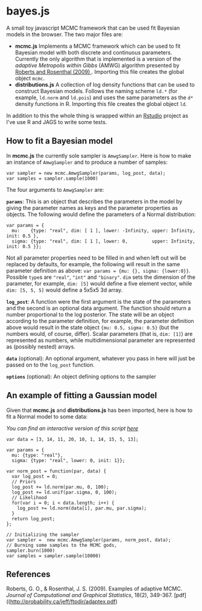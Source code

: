 # bayes.js

A small toy javascript MCMC framework that can be used fit Bayesian models in the browser. The two major files are:

* __mcmc.js__ Implements a MCMC framework which can be used to fit Bayesian model with both discrete and continuous parameters. Currently the only algorithm that is implemented is a version of the *adaptive Metropolis within Gibbs* (AMWG) algorithm presented by [Roberts and Rosenthal (2009) ](http://probability.ca/jeff/ftpdir/adaptex.pdf). Importing this file creates the global object `mcmc`.
* __distributions.js__ A collection of log density functions that can be used to construct Bayesian models. Follows the naming scheme `ld.*` (for example, `ld.norm` and `ld.pois`) and uses the same parameters as the `d*` density functions in R. Importing this file creates the global object `ld`.

In addition to this the whole thing is wrapped within an [Rstudio](https://www.rstudio.com/) project as I've use R and JAGS to write some tests.

How to fit a Bayesian model
-----------------------------

In __mcmc.js__ the currently sole sampler is `AmwgSampler`. Here is how to make an instance of `AmwgSampler` and to produce a number of samples:
```
var sampler = new mcmc.AmwgSampler(params, log_post, data);
var samples = sampler.sample(1000)
```

The four arguments to `AmwgSampler` are:

**`params`**: This is an object that describes the parameters in the model by giving the parameter names as keys and the parameter properties as objects. The following would define the parameters of a Normal distribution:

```
var params = {
  mu:    {type: "real", dim: [ 1 ], lower: -Infinity, upper: Infinity, init: 0.5 }, 
  sigma: {type: "real", dim: [ 1 ], lower: 0,         upper: Infinity, init: 0.5 }};
```

Not all parameter properties need to be filled in and when left out will be replaced by defaults, for example, the following will result in the same parameter definition as above: `var params = {mu: {}, sigma: {lower:0}}`. Possible `type`s are `"real"`, `"int"` and `"binary"`. `dim` sets the dimension of the parameter, for example, `dim: [5]` would define a five element vector, while `dim: [5, 5, 5]` would define a 5x5x5 3d array. 

**`log_post`**: A function were the first argument is the state of the parameters and the second is an optional data argument. The function should return a number proportional to the log posterior. The state will be an object according to the parameter definition, for example, the parameter definition above would result in the state object `{mu: 0.5, sigma: 0.5}` (but the numbers would, of course, differ). Scalar parameters (that is, `dim: [1]`) are represented as numbers, while multidimensional parameter are represented as (possibly nested) arrays. 

**`data`** (optional): An optional argument, whatever you pass in here will just be passed on to the `log_post` function.

**`options`** (optional): An object defining options to the sampler

An example of fitting a Gaussian model
-----------------

Given that **mcmc.js** and **distributions.js** has been imported, here is how to fit a Normal model to some data:

*You can find an interactive version of this script [here](http://codepen.io/rasmusab/pen/LpaKep?editors=001)*

```
var data = [3, 14, 11, 20, 10, 1, 14, 15, 5, 13];

var params = {
  mu: {type: "real"},
  sigma: {type: "real", lower: 0, init: 1}};

var norm_post = function(par, data) {
  var log_post = 0;
  // Priors
  log_post += ld.norm(par.mu, 0, 100);
  log_post += ld.unif(par.sigma, 0, 100);
  // Likelihood
  for(var i = 0; i < data.length; i++) {
    log_post += ld.norm(data[i], par.mu, par.sigma);
  }
  return log_post;
};

// Initializing the sampler
var sampler =  new mcmc.AmwgSampler(params, norm_post, data);
// Burning some samples to the MCMC gods, 
sampler.burn(1000)
var samples = sampler.sample(10000)
```


References
--------------------

Roberts, G. O., & Rosenthal, J. S. (2009). Examples of adaptive MCMC. *Journal of Computational and Graphical Statistics*, 18(2), 349-367. [pdf]((http://probability.ca/jeff/ftpdir/adaptex.pdf)
